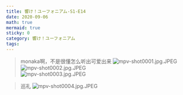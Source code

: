 ```yaml
---
title: 響け！ユーフォニアム-S1-E14
date: 2020-09-06
math: true
mermaid: true
sticky: 0
category: 響け！ユーフォニアム
tags:
---
```


> monaka啊，不是很懂怎么听出可爱出来
![mpv-shot0001.jpg.JPEG](https://filebed.cellargalaxy.workers.dev/blog/spirit/響け！ユーフォニアム/S1/E14/20200906/mpv-shot0001.jpg.JPEG)  
![mpv-shot0002.jpg.JPEG](https://filebed.cellargalaxy.workers.dev/blog/spirit/響け！ユーフォニアム/S1/E14/20200906/mpv-shot0002.jpg.JPEG)  
![mpv-shot0003.jpg.JPEG](https://filebed.cellargalaxy.workers.dev/blog/spirit/響け！ユーフォニアム/S1/E14/20200906/mpv-shot0003.jpg.JPEG)  

> 巡礼
![mpv-shot0004.jpg.JPEG](https://filebed.cellargalaxy.workers.dev/blog/spirit/響け！ユーフォニアム/S1/E14/20200906/mpv-shot0004.jpg.JPEG)
